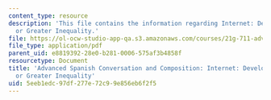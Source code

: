 ```yaml
---
content_type: resource
description: 'This file contains the information regarding Internet: Development Tool
  or Greater Inequality.'
file: https://ol-ocw-studio-app-qa.s3.amazonaws.com/courses/21g-711-advanced-spanish-conversation-and-composition-spring-2014/5eeb1edc97df277e72c99e856eb6f2f5_MIT21G_711S14_Internet.pdf
file_type: application/pdf
parent_uid: e8819392-28e0-b281-0006-575af3b4858f
resourcetype: Document
title: 'Advanced Spanish Conversation and Composition: Internet: Development Tool
  or Greater Inequality'
uid: 5eeb1edc-97df-277e-72c9-9e856eb6f2f5
---
```

